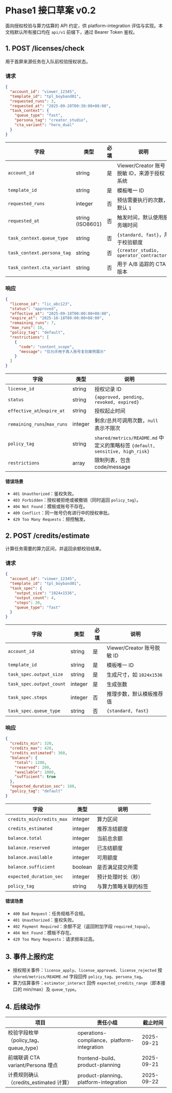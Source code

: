 ﻿# Phase1 接口草案 v0.2

面向授权校验与算力估算的 API 约定，供 platform-integration 评估与实现。本文档默认所有接口均在 `api/v1` 前缀下，通过 Bearer Token 鉴权。

## 1. POST /licenses/check
用于首屏来源任务在入队前校验授权状态。

### 请求
```json
{
  "account_id": "viewer_12345",
  "template_id": "tpl_boyband01",
  "requested_runs": 3,
  "requested_at": "2025-09-20T09:30:00+08:00",
  "task_context": {
    "queue_type": "fast",
    "persona_tag": "creator_studio",
    "cta_variant": "hero_dual"
  }
}
```

| 字段 | 类型 | 必填 | 说明 |
| ---- | ---- | ---- | ---- |
| `account_id` | string | 是 | Viewer/Creator 账号脱敏 ID，来源于授权系统 |
| `template_id` | string | 是 | 模板唯一 ID |
| `requested_runs` | integer | 否 | 预估需要执行的次数，默认 `1` |
| `requested_at` | string (ISO8601) | 否 | 触发时间，默认使用服务端时间 |
| `task_context.queue_type` | string | 否 | `{standard, fast}`，用于校验额度 |
| `task_context.persona_tag` | string | 否 | `{creator_studio, operator_contractor}` |
| `task_context.cta_variant` | string | 否 | 用于 A/B 追踪的 CTA 版本 |

### 响应
```json
{
  "license_id": "lic_abc123",
  "status": "approved",
  "effective_at": "2025-09-18T00:00:00+08:00",
  "expire_at": "2025-10-18T00:00:00+08:00",
  "remaining_runs": 7,
  "max_runs": 10,
  "policy_tag": "default",
  "restrictions": [
    {
      "code": "content_scope",
      "message": "仅允许用于真人账号复刻案例展示"
    }
  ]
}
```

| 字段 | 类型 | 说明 |
| ---- | ---- | ---- |
| `license_id` | string | 授权记录 ID |
| `status` | string | `{approved, pending, revoked, expired}` |
| `effective_at`/`expire_at` | string | 授权起止时间 |
| `remaining_runs`/`max_runs` | integer | 剩余/总共可调用次数，`null` 表示不限次 |
| `policy_tag` | string | `shared/metrics/README.md` 中定义的策略标签 `{default, sensitive, high_risk}` |
| `restrictions` | array | 限制列表，包含 code/message |

#### 错误场景
- `401 Unauthorized`：鉴权失败。
- `403 Forbidden`：授权被拒绝或被撤销（同时返回 `policy_tag`）。
- `404 Not Found`：模板或账号不存在。
- `409 Conflict`：同一账号仍有进行中的授权审批。
- `429 Too Many Requests`：频控触发。

## 2. POST /credits/estimate
计算任务需要的算力区间，并返回余额校验结果。

### 请求
```json
{
  "account_id": "viewer_12345",
  "template_id": "tpl_boyband01",
  "task_spec": {
    "output_size": "1024x1536",
    "output_count": 4,
    "steps": 30,
    "queue_type": "fast"
  }
}
```

| 字段 | 类型 | 必填 | 说明 |
| ---- | ---- | ---- | ---- |
| `account_id` | string | 是 | Viewer/Creator 账号脱敏 ID |
| `template_id` | string | 是 | 模板唯一 ID |
| `task_spec.output_size` | string | 是 | 生成尺寸，如 `1024x1536` |
| `task_spec.output_count` | integer | 是 | 生成张数 |
| `task_spec.steps` | integer | 否 | 推理步数，默认模板推荐值 |
| `task_spec.queue_type` | string | 否 | `{standard, fast}` |

### 响应
```json
{
  "credits_min": 320,
  "credits_max": 420,
  "credits_estimated": 360,
  "balance": {
    "total": 1200,
    "reserved": 200,
    "available": 1000,
    "sufficient": true
  },
  "expected_duration_sec": 180,
  "policy_tag": "default"
}
```

| 字段 | 类型 | 说明 |
| ---- | ---- | ---- |
| `credits_min`/`credits_max` | integer | 算力区间 |
| `credits_estimated` | integer | 推荐冻结额度 |
| `balance.total` | integer | 当前总余额 |
| `balance.reserved` | integer | 已冻结额度 |
| `balance.available` | integer | 可用额度 |
| `balance.sufficient` | boolean | 是否满足提交所需 |
| `expected_duration_sec` | integer | 预计处理时长（秒） |
| `policy_tag` | string | 与算力策略关联的标签 |

#### 错误场景
- `400 Bad Request`：任务规格不合规。
- `401 Unauthorized`：鉴权失败。
- `402 Payment Required`：余额不足（返回附加字段 `required_topup`）。
- `404 Not Found`：模板不存在。
- `429 Too Many Requests`：请求频率过高。

## 3. 事件上报约定
- 授权相关事件：`license_apply`、`license_approved`、`license_rejected` 按 `shared/metrics/README.md` 字段回传 `policy_tag`、`persona_tag`。
- 算力估算事件：`estimator_interact` 回传 `expected_credits_range`（即本接口的 min/max）及 `queue_type`。

## 4. 后续动作
| 项目 | 责任小组 | 截止时间 |
| ---- | -------- | -------- |
| 校验字段枚举（policy_tag、queue_type） | operations-compliance、platform-integration | 2025-09-21 |
| 前端联调 CTA variant/Persona 埋点 | frontend-build、product-planning | 2025-09-21 |
| 计费规则确认（credits_estimated 计算） | product-planning、platform-integration | 2025-09-22 |
